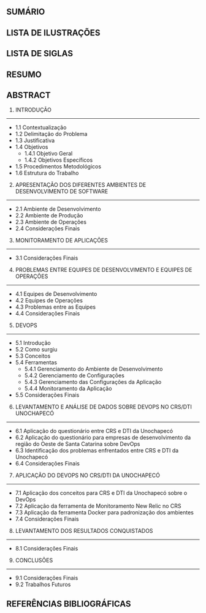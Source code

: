 SUMÁRIO
--------

LISTA DE ILUSTRAÇÕES
---------------------

LISTA DE SIGLAS
----------------

RESUMO
-------

ABSTRACT
---------

1. INTRODUÇÃO
--------------

 - 1.1 Contextualização
 - 1.2 Delimitação do Problema
 - 1.3 Justificativa
 - 1.4 Objetivos
 	- 1.4.1 Objetivo Geral
	- 1.4.2 Objetivos Específicos
 - 1.5 Procedimentos Metodológicos
 - 1.6 Estrutura do Trabalho

2. APRESENTAÇÃO DOS DIFERENTES AMBIENTES DE DESENVOLVIMENTO DE SOFTWARE
------------------------------------------------------------------------

 - 2.1 Ambiente de Desenvolvimento
 - 2.2 Ambiente de Produção
 - 2.3 Ambiente de Operações
 - 2.4 Considerações Finais

3. MONITORAMENTO DE APLICAÇÕES
-------------------------------

 - 3.1 Considerações Finais

4. PROBLEMAS ENTRE EQUIPES DE DESENVOLVIMENTO E EQUIPES DE OPERAÇÕES
---------------------------------------------------------------------

 - 4.1 Equipes de Desenvolvimento
 - 4.2 Equipes de Operações
 - 4.3 Problemas entre as Equipes
 - 4.4 Considerações Finais

5. DEVOPS
----------

 - 5.1 Introdução
 - 5.2 Como surgiu
 - 5.3 Conceitos
 - 5.4 Ferramentas
	- 5.4.1 Gerenciamento do Ambiente de Desenvolvimento
	- 5.4.2 Gerenciamento de Configurações
	- 5.4.3 Gerenciamento das Configurações da Aplicação
	- 5.4.4 Monitoramento da Aplicação
 - 5.5 Considerações Finais

6. LEVANTAMENTO E ANÁLISE DE DADOS SOBRE DEVOPS NO CRS/DTI UNOCHAPECÓ
----------------------------------------------------------------------

 - 6.1 Aplicação do questionário entre CRS e DTI da Unochapecó
 - 6.2 Aplicação do questionário para empresas de desenvolvimento da região do Oeste de Santa Catarina sobre DevOps
 - 6.3 Identificação dos problemas enfrentados entre CRS e DTI da Unochapecó
 - 6.4 Considerações Finais

7. APLICAÇÃO DO DEVOPS NO CRS/DTI DA UNOCHAPECÓ
------------------------------------------------

 - 7.1 Aplicação dos conceitos para CRS e DTI da Unochapecó sobre o DevOps
 - 7.2 Aplicação da ferramenta de Monitoramento New Relic no CRS
 - 7.3 Aplicação da ferramenta Docker para padronização dos ambientes
 - 7.4 Considerações Finais

8. LEVANTAMENTO DOS RESULTADOS CONQUISTADOS
--------------------------------------------

 - 8.1 Considerações Finais

9. CONCLUSÕES
--------------

 - 9.1 Considerações Finais
 - 9.2 Trabalhos Futuros

REFERÊNCIAS BIBLIOGRÁFICAS
---------------------------
